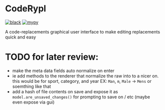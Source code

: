 # CodeRypl

[![black](https://github.com/TG-Techie/CodeRypl/actions/workflows/black.yml/badge.svg?branch=main)](https://github.com/TG-Techie/CodeRypl/actions/workflows/black.yml)
[![mypy](https://github.com/TG-Techie/CodeRypl/actions/workflows/mypy.yml/badge.svg?branch=main)](https://github.com/TG-Techie/CodeRypl/actions/workflows/mypy.yml)

A code-replacements graphical user interface to make editing replacements quick and easy

# TODO for later review:

- make the meta data fields auto normalize on enter
- ie add methods to the renderer that normalize the raw into to a nicer on. this would be for sport, category, and year
  EX: `Man`, `m`, `Male` -> `Mens` or soemthing like that
- add a hash of file contents on save and expose it as `model.are_unsaved_changes()` for prompting to save on / etc (maybe even expose via gui)
